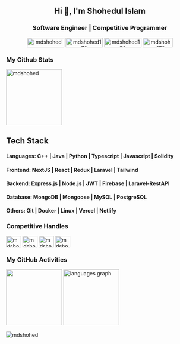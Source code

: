 <h2 align="center">Hi 👋, I'm Shohedul Islam</h2>
<h3 align="center">Software Engineer | Competitive Programmer</h3>

<div align="center">
  <a href="https://mdshohed.netlify.app" target="_blank"><img align="center" src="https://img.shields.io/badge/my_portfolio-000?style=for-the-badge&logo=ko-fi&logoColor=white" alt="mdshohed" height="25" width="100" /></a>
  <a href="https://facebook.com/mdshohed170" target="_blank"><img align="center" src="https://img.shields.io/badge/facebook-1877F2?style=for-the-badge&logo=facebook&logoColor=white" alt="mdshohed170" height="25" width="100" /></a>
  <a href="https://linkedin.com/in/mdshohed" target="_blank"><img align="center" src="https://img.shields.io/badge/linkedin-0A66C2?style=for-the-badge&logo=linkedin&logoColor=white" alt="mdshohed170" height="25" width="100" /></a>
  <a href="https://github.com/mdshohed" target="_blank"><img align="center" src="https://img.shields.io/badge/Github-010101?style=for-the-badge&logo=github&logoColor=white" alt="mdshohed170" height="25" width="80" /></a>
</div>

<h3 align="left">My Github Stats</h3>
<p align="left"> <img height="150"  src="https://github-readme-stats.vercel.app/api?username=mdshohed&show_icons=true&count_private=true&theme=dark" alt="mdshohed" />


## Tech Stack
<!-- 
**Languages:** C++, Java, Python, Typescript, Javascript, Solidity

**Frontend:** NextJS, React, Redux, Laravel, Tailwind 

**Backend:** Express.js, Node.js, JWT, Firebase, Laravel-RestAPI

**Database:** MongoDB, Mongoose, MySQL, PostgreSQL 

**Others:** Git, Docker, Linux, Vercel, Netlify  -->

<h4 align="left"><b>Languages:</b> C++ | Java | Python | Typescript | Javascript | Solidity</h4>
<h4 align="left"><b>Frontend:</b> NextJS | React | Redux | Laravel | Tailwind </h4>
<h4 align="left"><b>Backend:</b> Express.js | Node.js | JWT | Firebase | Laravel-RestAPI</h4>
<h4 align="left"><b>Database:</b> MongoDB | Mongoose | MySQL | PostgreSQL </h4>
<h4 align="left"><b>Others:</b> Git | Docker | Linux | Vercel | Netlify</h4>
<!-- #### Testing: Jest  -->



<h3 align="left">Competitive Handles</h3>

<p align="left">
  <a href="https://codeforces.com/profile/mdshohed" target="blank"><img align="center" src="https://raw.githubusercontent.com/rahuldkjain/github-profile-readme-generator/master/src/images/icons/Social/codeforces.svg" alt="mdshohed" height="30" width="40" /></a>
  <a href="https://www.codechef.com/users/mdshohed" target="blank"><img align="center" src="https://cdn.jsdelivr.net/npm/simple-icons@3.1.0/icons/codechef.svg" alt="mdshohed" height="30" width="40" /></a>
  <a href="https://www.leetcode.com/mdshohed" target="blank"><img align="center" src="https://raw.githubusercontent.com/rahuldkjain/github-profile-readme-generator/master/src/images/icons/Social/leet-code.svg" alt="mdshohed" height="30" width="40" /></a>
  <a href="https://www.hackerrank.com/mdshohed" target="blank"><img align="center" src="https://raw.githubusercontent.com/rahuldkjain/github-profile-readme-generator/master/src/images/icons/Social/hackerrank.svg" alt="mdshohed" height="30" width="40" /></a>
</p>





### My GitHub Activities
<div align="left">
  <img height="150" src="https://github-readme-streak-stats.herokuapp.com/?user=mdshohed&currStreakNum=2FD3EB&fire=pink&sideLabels=F00&theme=nightowl" />
  <!--  TOP LANGUAGES STATISTICS -->
  <img height="150" src="https://github-readme-stats.vercel.app/api/top-langs/?username=mdshohed&theme=dark&layout=compact&align=right&width=40%)](https://github.com/ShahjalalShohag/github-readme-stats" alt="languages graph"  />
   
</div>


<p align="left"> <img src="https://komarev.com/ghpvc/?username=mdshohed&label=Profile%20views&color=0e75b6&style=flat" alt="mdshohed" /> </p>

<!-- **mdshohed/mdshohed** is a ✨ _special_ ✨ repository because its `README.md` (this file) appears on your GitHub profile.

Here are some ideas to get you started:

- 🔭 I’m currently working on ...
- 🌱 I’m currently learning ...
- 👯 I’m looking to collaborate on ...
- 🤔 I’m looking for help with ...
- 💬 Ask me about ...
- 📫 How to reach me: ...
- 😄 Pronouns: ...
- ⚡ Fun fact: ..
  -->
